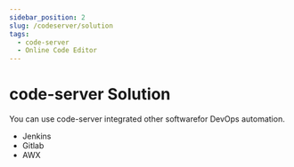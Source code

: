 ```yaml
---
sidebar_position: 2
slug: /codeserver/solution
tags:
  - code-server
  - Online Code Editor
---
```


# code-server Solution

You can use code-server integrated other softwarefor DevOps automation.

* Jenkins
* Gitlab
* AWX
